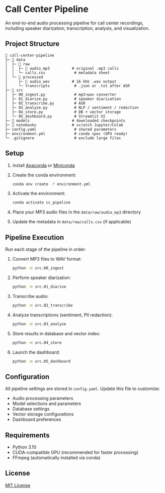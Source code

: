 # Call Center Pipeline

An end-to-end audio processing pipeline for call center recordings, including speaker diarization, transcription, analysis, and visualization.

## Project Structure

```
📁 call‑center‑pipeline
├─ 📁 data
│  ├─ 📁 raw
│  │  ├─ 📁 audio_mp3          # original .mp3 calls
│  │  └─ calls.csv             # metadata sheet
│  └─ 📁 processed
│     ├─ 📁 audio_wav          # 16 kHz .wav output
│     └─ transcripts           # .json or .txt after ASR
├─ 📁 src
│  ├─ 00_ingest.py             # mp3→wav converter
│  ├─ 01_diarize.py            # speaker diarization
│  ├─ 02_transcribe.py         # ASR
│  ├─ 03_analyze.py            # NLP / sentiment / redaction
│  ├─ 04_store.py              # DB + vector storage
│  └─ 05_dashboard.py          # Streamlit UI
├─ 📁 models                   # downloaded checkpoints
├─ 📁 notebooks                # scratch Jupyter/Colab
├─ config.yaml                 # shared parameters
├─ environment.yml             # conda spec (GPU ready)
└─ .gitignore                  # exclude large files
```

## Setup

1. Install [Anaconda](https://www.anaconda.com/download) or [Miniconda](https://docs.conda.io/en/latest/miniconda.html)

2. Create the conda environment:
   ```bash
   conda env create -f environment.yml
   ```

3. Activate the environment:
   ```bash
   conda activate cc_pipeline
   ```

4. Place your MP3 audio files in the `data/raw/audio_mp3` directory

5. Update the metadata in `data/raw/calls.csv` (if applicable)

## Pipeline Execution

Run each stage of the pipeline in order:

1. Convert MP3 files to WAV format:
   ```bash
   python -m src.00_ingest
   ```

2. Perform speaker diarization:
   ```bash
   python -m src.01_diarize
   ```

3. Transcribe audio:
   ```bash
   python -m src.02_transcribe
   ```

4. Analyze transcriptions (sentiment, PII redaction):
   ```bash
   python -m src.03_analyze
   ```

5. Store results in database and vector index:
   ```bash
   python -m src.04_store
   ```

6. Launch the dashboard:
   ```bash
   python -m src.05_dashboard
   ```

## Configuration

All pipeline settings are stored in `config.yaml`. Update this file to customize:
- Audio processing parameters
- Model selections and parameters
- Database settings
- Vector storage configurations
- Dashboard preferences

## Requirements

- Python 3.10
- CUDA-compatible GPU (recommended for faster processing)
- FFmpeg (automatically installed via conda)

## License

[MIT License](LICENSE) 